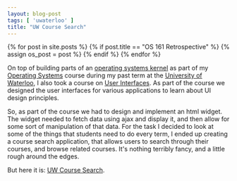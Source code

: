 ```yaml
---
layout: blog-post
tags: [ 'uwaterloo' ]
title: "UW Course Search"
---
```


{% for post in site.posts %}
	{% if post.title == "OS 161 Retrospective" %}
		{% assign os_post = post %}
	{% endif %}
{% endfor %}


On top of building parts of an [operating systems kernel][2] as part of my [Operating Systems][3] course during my past term at the [University of Waterloo][4], I also took a course on [User Interfaces][5]. As part of the course we designed the user interfaces for various applications to learn about UI design principles.

So, as part of the course we had to design and implement an html widget. The widget needed to fetch data using ajax and display it, and then allow for some sort of manipulation of that data. For the task I decided to look at some of the things that students need to do every term, I ended up creating a course search application, that allows users to search through their courses, and browse related courses. It's nothing terribly fancy, and a little rough around the edges. 

But here it is: [UW Course Search][1].


[1]: {{site.baseurl}}/apps/search/ "Search App"
[2]: {{site.baseurl}}{{os_post.url}}
[3]: https://www.student.cs.uwaterloo.ca/~cs350/ "CS350 - Operating Systems"
[4]: {{site.baseurl}}/resume/#uw
[5]: https://www.student.cs.uwaterloo.ca/~cs349/ "CS349 - User Interfaces"
